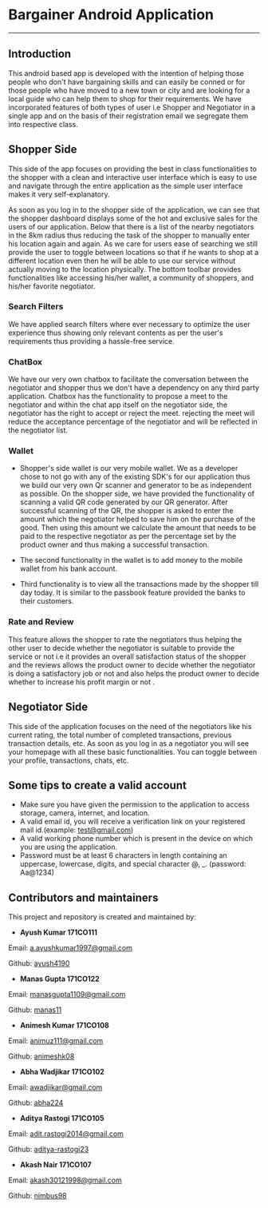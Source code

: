 # Bargainer Android Application
--------------------------

## Introduction 

This android based app is developed with the intention of helping those people who don't have bargaining skills and can easily be conned or for those people who have moved to a new town or city and are looking for a local guide who can help them to shop for their requirements.
We have incorporated features of both types of user i.e Shopper and Negotiator in a single app and on the basis of their registration email we segregate them into respective class.

## Shopper Side

This side of the app focuses on providing the best in class functionalities to the shopper with a clean and interactive user interface which is easy to use and navigate through the entire application as the simple user interface makes it very self-explanatory.

As soon as you log in to the shopper side of the application, we can see that the shopper dashboard displays some of the hot and exclusive sales for the users of our application. Below that there is a list of the nearby negotiators in the 8km radius thus reducing the task of the shopper to manually enter his location again and again.
As we care for users ease of searching we still provide the user to toggle between locations so that if he wants to shop at a different location even then he will be able to use our service without actually moving to the location physically.
The bottom toolbar provides functionalities like accessing his/her wallet, a community of shoppers, and his/her favorite negotiator. 

### Search Filters

We have applied search filters where ever necessary to optimize the user experience thus showing only relevant contents as per the user's requirements thus providing a hassle-free service.

### ChatBox

We have our very own chatbox to facilitate the conversation between the negotiator and shopper thus we don't have a dependency on any third party application.
Chatbox has the functionality to propose a meet to the negotiator and within the chat app itself on the negotiator side, the negotiator has the right to accept or reject the meet. rejecting the meet will reduce the acceptance percentage of the negotiator and will be reflected in the negotiator list.  



###  Wallet

* Shopper's side wallet is our very mobile wallet. We as a developer chose to not go with any of the existing SDK's for our application thus we build our very own Qr scanner and generator to be as independent as possible.
On the shopper side, we have provided the functionality of scanning a valid QR code generated by our QR generator.
After successful scanning of the QR, the shopper is asked to enter the amount which the negotiator helped to save him on the purchase of the good. Then using this amount we calculate the amount that needs to be paid to the respective negotiator as per the percentage set by the product owner and thus making a successful transaction.

* The second functionality in the wallet is to add money to the mobile wallet from his bank account.

* Third functionality is to view all the transactions made by the shopper till day today. It is similar to the passbook feature provided the banks to their customers.

### Rate and Review

This feature allows the shopper to rate the negotiators thus helping the other user to decide whether the negotiator is suitable to provide the service or not i.e it provides an overall satisfaction status of the shopper and the reviews allows the product owner to decide whether the negotiator is doing a satisfactory job or not and also helps the product owner to decide whether to increase his profit margin or not . 

## Negotiator Side

This side of the application focuses on the need of the negotiators like his current rating, the total number of completed transactions, previous transaction details, etc. As soon as you log in as a negotiator you will see your homepage with all these basic functionalities. You can toggle between your profile, transactions, chats, etc.

## Some tips to create a valid account 

* Make sure you have given the permission to the application to access storage, camera, internet, and location. 
* A valid email id, you will receive a verification link on your registered mail id.(example: test@gmail.com)
* A valid working phone number which is present in the device on which you are using the application.
* Password must be at least 6 characters in length containing an uppercase, lowercase, digits, and special character   @, _.    (password: Aa@1234)


## Contributors and maintainers

This project and repository is created and maintained by:


* **Ayush Kumar 171CO111**

 Email: a.ayushkumar1997@gmail.com
    
 Github: [ayush4190](https://github.com/ayush4190/)

* **Manas Gupta 171CO122**

 Email: manasgupta1109@gmail.com
    
 Github: [manas11](https://github.com/manas11)
    
* **Animesh Kumar 171CO108**

 Email: animuz111@gmail.com
    
 Github: [animeshk08](https://github.com/animeshk08)


* **Abha Wadjikar 171CO102**

 Email: awadjikar@gmail.com
    
 Github: [abha224](https://github.com/abha224/)


* **Aditya Rastogi 171CO105**

 Email: adit.rastogi2014@gmail.com
    
 Github: [aditya-rastogi23](https://github.com/aditya-rastogi23)


* **Akash Nair 171CO107**

 Email: akash30121998@gmail.com
    
 Github: [nimbus98](https://github.com/nimbus98/)
